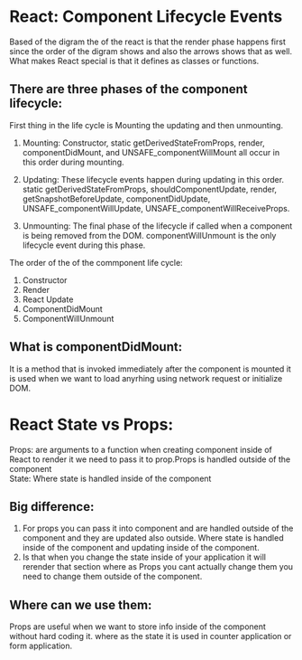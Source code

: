 # React: Component Lifecycle Events
Based of the digram the of the react is that the render phase happens first since the order of the digram shows and also the arrows shows that as well.
What makes React special is that it defines as classes or functions.

## There are three phases of the component lifecycle:
First thing in the life cycle is Mounting the updating and then unmounting. 
1. Mounting: Constructor, static getDerivedStateFromProps, render, componentDidMount, and UNSAFE_componentWillMount all occur in this order during mounting.

2. Updating: These lifecycle events happen during updating in this order.
 static getDerivedStateFromProps, shouldComponentUpdate, render,
getSnapshotBeforeUpdate, componentDidUpdate, UNSAFE_componentWillUpdate, UNSAFE_componentWillReceiveProps.

3. Unmounting: The final phase of the lifecycle if called when a component is being removed from the DOM. componentWillUnmount is the only lifecycle event during this phase.

The order of the of the commponent life cycle:
1. Constructor
2. Render 
3. React Update
4. ComponentDidMount
5. ComponentWillUnmount

## What is componentDidMount:
It is a method that is invoked immediately after the component is mounted it is used when we want to load anyrhing using network request or initialize DOM.


# React State vs Props:
Props: are arguments to a function when creating component inside of React to render it we need to pass it to prop.Props is handled outside of the component  
State: Where state is handled inside of the component 
## Big difference:
1. For props you can pass it into component and are handled outside of the component and they are updated also outside. Where state is handled inside of the component and updating inside of the component.
2. Is that when you change the state inside of your application it will rerender that section where as Props you cant actually change them you need to change them outside of the component.

## Where can we use them:
Props are useful when we want to store info inside of the component without hard coding it.
where as the state it is used in counter application or form application.

